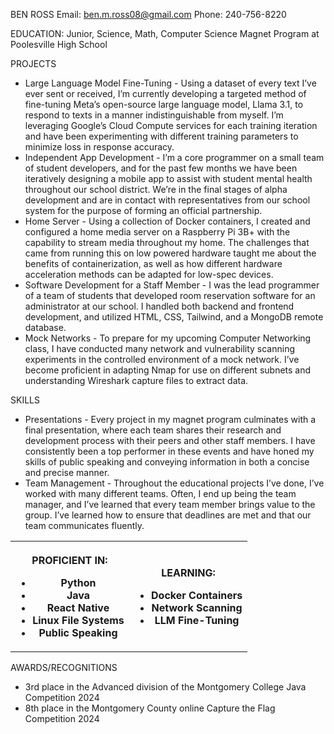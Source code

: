 BEN ROSS Email: <ben.m.ross08@gmail.com> Phone: 240-756-8220

EDUCATION: Junior, Science, Math, Computer Science Magnet Program at Poolesville High School

PROJECTS

- Large Language Model Fine-Tuning - Using a dataset of every text I’ve ever sent or received, I’m currently developing a targeted method of fine-tuning Meta’s open-source large language model, Llama 3.1, to respond to texts in a manner indistinguishable from myself. I’m leveraging Google’s Cloud Compute services for each training iteration and have been experimenting with different training parameters to minimize loss in response accuracy.
- Independent App Development - I’m a core programmer on a small team of student developers, and for the past few months we have been iteratively designing a mobile app to assist with student mental health throughout our school district. We’re in the final stages of alpha development and are in contact with representatives from our school system for the purpose of forming an official partnership.
- Home Server - Using a collection of Docker containers, I created and configured a home media server on a Raspberry Pi 3B+ with the capability to stream media throughout my home. The challenges that came from running this on low powered hardware taught me about the benefits of containerization, as well as how different hardware acceleration methods can be adapted for low-spec devices.
- Software Development for a Staff Member - I was the lead programmer of a team of students that developed room reservation software for an administrator at our school. I handled both backend and frontend development, and utilized HTML, CSS, Tailwind, and a MongoDB remote database.
- Mock Networks - To prepare for my upcoming Computer Networking class, I have conducted many network and vulnerability scanning experiments in the controlled environment of a mock network. I’ve become proficient in adapting Nmap for use on different subnets and understanding Wireshark capture files to extract data.

SKILLS

- Presentations - Every project in my magnet program culminates with a final presentation, where each team shares their research and development process with their peers and other staff members. I have consistently been a top performer in these events and have honed my skills of public speaking and conveying information in both a concise and precise manner.
- Team Management - Throughout the educational projects I’ve done, I’ve worked with many different teams. Often, I end up being the team manager, and I’ve learned that every team member brings value to the group. I’ve learned how to ensure that deadlines are met and that our team communicates fluently.

<table><tbody><tr><th><p>PROFICIENT IN:</p><ul><li>Python</li><li>Java</li><li>React Native</li><li>Linux File Systems</li><li>Public Speaking</li></ul></th><th><p>LEARNING:</p><ul><li>Docker Containers</li><li>Network Scanning</li><li>LLM Fine-Tuning</li></ul></th></tr></tbody></table>

AWARDS/RECOGNITIONS

- 3rd place in the Advanced division of the Montgomery College Java Competition 2024
- 8th place in the Montgomery County online Capture the Flag Competition 2024
